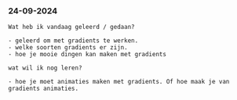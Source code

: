   <h3>24-09-2024</h3>
    <p>
    
    Wat heb ik vandaag geleerd / gedaan?
    
    - geleerd om met gradients te werken.
    - welke soorten gradients er zijn.
    - hoe je mooie dingen kan maken met gradients
    
    wat wil ik nog leren?
    
    - hoe je moet animaties maken met gradients. Of hoe maak je van gradients animaties.